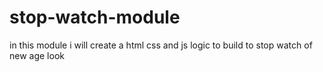 # stop-watch-module
in  this module i will create a html css and js logic to build to stop watch of new age look
